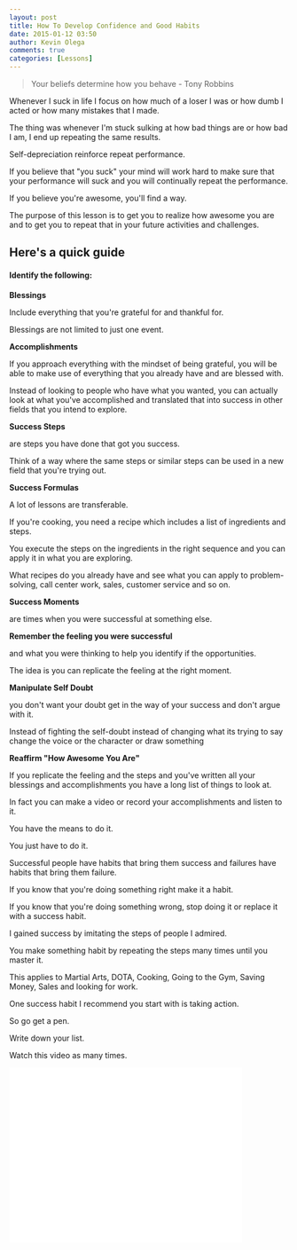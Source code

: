```yaml
---
layout: post
title: How To Develop Confidence and Good Habits
date: 2015-01-12 03:50
author: Kevin Olega
comments: true
categories: [Lessons]
---
```


> Your beliefs determine how you behave - Tony Robbins

Whenever I suck in life I focus on how much of a loser I was or how dumb I acted or how many mistakes that I made. 

The thing was whenever I'm stuck sulking at how bad things are or how bad I am, I end up repeating the same results. 

Self-depreciation reinforce repeat performance. 

If you believe that "you suck" your mind will work hard to make sure that your performance will suck and you will continually repeat the performance. 

If you believe you're awesome, you'll find a way.

The purpose of this lesson is to get you to realize how awesome you are and to get you to repeat that in your future activities and challenges.

## Here's a quick guide

#### Identify the following:


**Blessings** 

Include everything that you're grateful for and thankful for. 

Blessings are not limited to just one event.

**Accomplishments** 

If you approach everything with the mindset of being grateful, you will be able to make use of everything that you already have and are blessed with. 

Instead of looking to people who have what you wanted, you can actually look at what you've accomplished and translated that into success in other fields that you intend to explore.

**Success Steps** 

are steps you have done that got you success. 

Think of a way where the same steps or similar steps can be used in a new field that you're trying out.

**Success Formulas** 

A lot of lessons are transferable. 

If you're cooking, you need a recipe which includes a list of ingredients and steps. 

You execute the steps on the ingredients in the right sequence and you can apply it in what you are exploring. 

What recipes do you already have and see what you can apply to problem-solving, call center work, sales, customer service and so on.

**Success Moments** 

are times when you were successful at something else. 

**Remember the feeling you were successful** 

and what you were thinking to help you identify if the opportunities. 

The idea is you can replicate the feeling at the right moment.

**Manipulate Self Doubt** 

you don't want your doubt get in the way of your success and don't argue with it. 

Instead of fighting the self-doubt instead of changing what its trying to say change the voice or the character or draw something 

**Reaffirm "How Awesome You Are"** 

If you replicate the feeling and the steps and you've written all your blessings and accomplishments you have a long list of things to look at. 

In fact you can make a video or record your accomplishments and listen to it.

You have the means to do it. 

You just have to do it. 

Successful people have habits that bring them success and failures have habits that bring them failure. 

If you know that you're doing something right make it a habit. 

If you know that you're doing something wrong, stop doing it or replace it with a success habit. 

I gained success by imitating the steps of people I admired. 

You make something habit by repeating the steps many times until you master it. 

This applies to Martial Arts, DOTA, Cooking, Going to the Gym, Saving Money, Sales and looking for work. 

One success habit I recommend you start with is taking action. 

So go get a pen. 

Write down your list. 

Watch this video as many times.

<iframe width="420" height="315" src="//www.youtube.com/embed/eot7aEV03Q4" frameborder="0" allowfullscreen></iframe>
